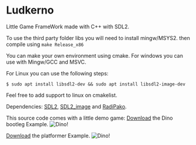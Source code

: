 # Ludkerno

Little Game FrameWork made with C++ with SDL2.

To use the third party folder libs you will need to install mingw/MSYS2.
then compile using ```make Release_x86```

You can make your own environment using cmake. For windows you can use with Mingw/GCC and MSVC.

For Linux you can use the following steps:

```$ sudo apt install libsdl2-dev && sudo apt install libsdl2-image-dev```

Feel free to add support to linux on cmakelist.

Dependencies: [SDL2](https://www.libsdl.org/download-2.0.php), [SDL2_image](https://www.libsdl.org/projects/SDL_image/) and [RadiPako](https://github.com/malysonb/RadiPako).

This source code comes with a little demo game:
[Download]() the Dino bootleg Example.
![Dino!](/GameCode/Splash/dino.png)

[Download]() the platformer Example.
![Dino!](/GameCode/Splash/platformer.png)
